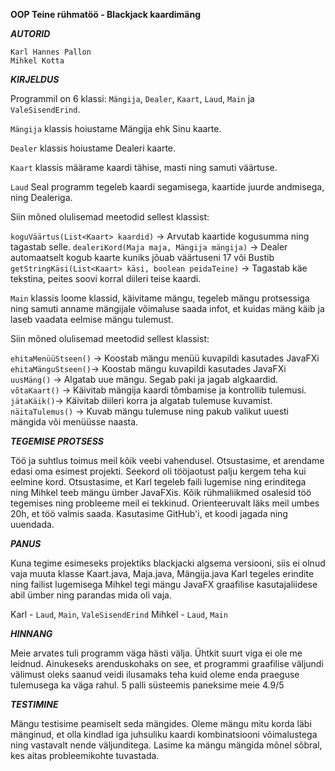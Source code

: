 **OOP Teine rühmatöö - Blackjack kaardimäng**

***AUTORID***

`Karl Hannes Pallon`\
`Mihkel Kotta`

***KIRJELDUS***

Programmil on 6 klassi: `Mängija`, `Dealer`, `Kaart`, `Laud`, `Main` ja `ValeSisendErind`.

`Mängija` klassis hoiustame Mängija ehk Sinu kaarte.

`Dealer` klassis hoiustame Dealeri kaarte.

`Kaart` klassis määrame kaardi tähise, masti ning samuti väärtuse.

`Laud` Seal programm tegeleb kaardi segamisega, kaartide juurde andmisega, ning Dealeriga.

Siin mõned olulisemad meetodid sellest klassist:

`koguVäärtus(List<Kaart> kaardid)` -> Arvutab kaartide kogusumma ning tagastab selle.
`dealeriKord(Maja maja, Mängija mängija)` -> Dealer automaatselt kogub kaarte kuniks jõuab väärtuseni 17 või Bustib
`getStringKäsi(List<Kaart> käsi, boolean peidaTeine)` -> Tagastab käe tekstina, peites soovi korral diileri teise kaardi.

`Main` klassis loome klassid, käivitame mängu, tegeleb mängu protsessiga ning samuti anname mängijale võimaluse saada infot, et kuidas mäng käib ja laseb vaadata eelmise mängu tulemust.

Siin mõned olulisemad meetodid sellest klassist:

`ehitaMenüüStseen()` -> Koostab mängu menüü kuvapildi kasutades JavaFXi\
`ehitaMänguStseen()`-> Koostab mängu kuvapildi kasutades JavaFXi\
`uusMäng()` -> Algatab uue mängu. Segab paki ja jagab algkaardid.\
`võtaKaart()` -> Käivitab mängija kaardi tõmbamise ja kontrollib tulemusi.\
`jätaKäik()`-> Käivitab diileri korra ja algatab tulemuse kuvamist.\
`näitaTulemus()` -> Kuvab mängu tulemuse ning pakub valikut uuesti mängida või menüüsse naasta.

***TEGEMISE PROTSESS***

Töö ja suhtlus toimus meil kõik veebi vahendusel. Otsustasime, et arendame edasi oma esimest projekti.
Seekord oli tööjaotust palju kergem teha kui eelmine kord. Otsustasime, et Karl tegeleb faili lugemise ning erinditega ning Mihkel teeb mängu ümber JavaFXis.
Kõik rühmaliikmed osalesid töö tegemises ning probleeme meil ei tekkinud. Orienteeruvalt läks meil umbes 20h, et töö valmis saada. Kasutasime GitHub'i, et koodi jagada ning uuendada.

***PANUS***

Kuna tegime esimeseks projektiks blackjacki algsema versiooni, siis ei olnud vaja muuta klasse Kaart.java, Maja.java, Mängija.java
Karl tegeles erindite ning failist lugemisega
Mihkel tegi mängu JavaFX graafilise kasutajaliidese abil ümber ning parandas mida oli vaja.

Karl - `Laud`, `Main`, `ValeSisendErind`
Mihkel - `Laud`, `Main`

***HINNANG***

Meie arvates tuli programm väga hästi välja. Ühtkit suurt viga ei ole me leidnud. 
Ainukeseks arenduskohaks on see, et programmi graafilise väljundi välimust oleks saanud veidi ilusamaks teha kuid oleme enda praeguse tulemusega ka väga rahul.
5 palli süsteemis paneksime meie 4.9/5

***TESTIMINE***

Mängu testisime peamiselt seda mängides.
Oleme mängu mitu korda läbi mänginud, et olla kindlad iga juhsuliku kaardi kombinatsiooni võimalustega ning vastavalt nende väljunditega.
Lasime ka mängu mängida mõnel sõbral, kes aitas probleemikohte tuvastada.
